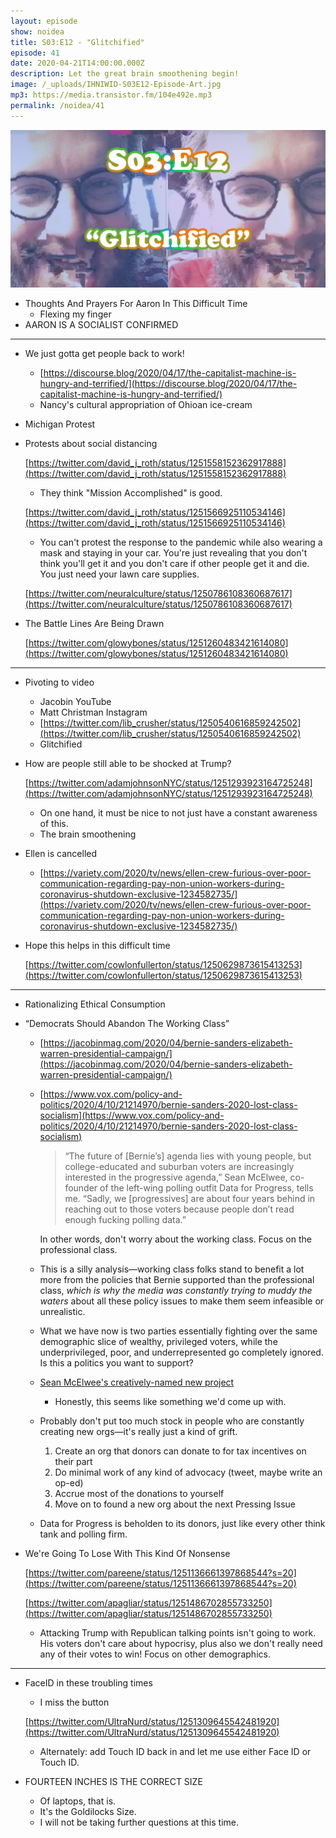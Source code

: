 ```yaml
---
layout: episode
show: noidea
title: S03:E12 - "Glitchified"
episode: 41
date: 2020-04-21T14:00:00.000Z
description: Let the great brain smoothening begin!
image: /_uploads/IHNIWID-S03E12-Episode-Art.jpg
mp3: https://media.transistor.fm/104e492e.mp3
permalink: /noidea/41
---
```



![](/_uploads/IHNIWID-S03E12-Episode-Art.jpg)

- Thoughts And Prayers For Aaron In This Difficult Time
    - Flexing my finger
- AARON IS A SOCIALIST CONFIRMED

---

- We just gotta get people back to work!
    - [https://discourse.blog/2020/04/17/the-capitalist-machine-is-hungry-and-terrified/](https://discourse.blog/2020/04/17/the-capitalist-machine-is-hungry-and-terrified/)
    - Nancy's cultural appropriation of Ohioan ice-cream
- Michigan Protest
- Protests about social distancing

    [https://twitter.com/david_j_roth/status/1251558152362917888](https://twitter.com/david_j_roth/status/1251558152362917888)

    - They think "Mission Accomplished" is good.

    [https://twitter.com/david_j_roth/status/1251566925110534146](https://twitter.com/david_j_roth/status/1251566925110534146)

    - You can't protest the response to the pandemic while also wearing a mask and staying in your car. You're just revealing that you don't think you'll get it and you don't care if other people get it and die. You just need your lawn care supplies.

    [https://twitter.com/neuralculture/status/1250786108360687617](https://twitter.com/neuralculture/status/1250786108360687617)

- The Battle Lines Are Being Drawn

    [https://twitter.com/glowybones/status/1251260483421614080](https://twitter.com/glowybones/status/1251260483421614080)

---

- Pivoting to video
    - Jacobin YouTube
    - Matt Christman Instagram
    - [https://twitter.com/lib_crusher/status/1250540616859242502](https://twitter.com/lib_crusher/status/1250540616859242502)
    - Glitchified
- How are people still able to be shocked at Trump?

    [https://twitter.com/adamjohnsonNYC/status/1251293923164725248](https://twitter.com/adamjohnsonNYC/status/1251293923164725248)

    - On one hand, it must be nice to not just have a constant awareness of this.
    - The brain smoothening
- Ellen is cancelled
    - [https://variety.com/2020/tv/news/ellen-crew-furious-over-poor-communication-regarding-pay-non-union-workers-during-coronavirus-shutdown-exclusive-1234582735/](https://variety.com/2020/tv/news/ellen-crew-furious-over-poor-communication-regarding-pay-non-union-workers-during-coronavirus-shutdown-exclusive-1234582735/)
- Hope this helps in this difficult time

    [https://twitter.com/cowlonfullerton/status/1250629873615413253](https://twitter.com/cowlonfullerton/status/1250629873615413253)

---

- Rationalizing Ethical Consumption
- “Democrats Should Abandon The Working Class”
    - [https://jacobinmag.com/2020/04/bernie-sanders-elizabeth-warren-presidential-campaign/](https://jacobinmag.com/2020/04/bernie-sanders-elizabeth-warren-presidential-campaign/)
    - [https://www.vox.com/policy-and-politics/2020/4/10/21214970/bernie-sanders-2020-lost-class-socialism](https://www.vox.com/policy-and-politics/2020/4/10/21214970/bernie-sanders-2020-lost-class-socialism)

        > “The future of [Bernie’s] agenda lies with young people, but college-educated and suburban voters are increasingly interested in the progressive agenda,” Sean McElwee, co-founder of the left-wing polling outfit Data for Progress, tells me. “Sadly, we [progressives] are about four years behind in reaching out to those voters because people don’t read enough fucking polling data.”

        In other words, don't worry about the working class. Focus on the professional class.

    - This is a silly analysis—working class folks stand to benefit a lot more from the policies that Bernie supported than the professional class, *which is why the media was constantly trying to muddy the waters* about all these policy issues to make them seem infeasible or unrealistic.
    - What we have now is two parties essentially fighting over the same demographic slice of wealthy, privileged voters, while the underprivileged, poor, and underrepresented go completely ignored. Is this a politics you want to support?
    - [Sean McElwee's creatively-named new project](https://www.secureelectionsnow.com/)
        - Honestly, this seems like something we'd come up with.
    - Probably don't put too much stock in people who are constantly creating new orgs—it's really just a kind of grift.
        1. Create an org that donors can donate to for tax incentives on their part
        2. Do minimal work of any kind of advocacy (tweet, maybe write an op-ed)
        3. Accrue most of the donations to yourself
        4. Move on to found a new org about the next Pressing Issue
    - Data for Progress is beholden to its donors, just like every other think tank and polling firm.
- We're Going To Lose With This Kind Of Nonsense

    [https://twitter.com/pareene/status/1251136661397868544?s=20](https://twitter.com/pareene/status/1251136661397868544?s=20)

    [https://twitter.com/apagliar/status/1251486702855733250](https://twitter.com/apagliar/status/1251486702855733250)

    - Attacking Trump with Republican talking points isn't going to work. His voters don't care about hypocrisy, plus also we don't really need any of their votes to win! Focus on other demographics.

---

- FaceID in these troubling times
    - I miss the button

    [https://twitter.com/UltraNurd/status/1251309645542481920](https://twitter.com/UltraNurd/status/1251309645542481920)

    - Alternately: add Touch ID back in and let me use either Face ID or Touch ID.
- FOURTEEN INCHES IS THE CORRECT SIZE
    - Of laptops, that is.
    - It's the Goldilocks Size.
    - I will not be taking further questions at this time.